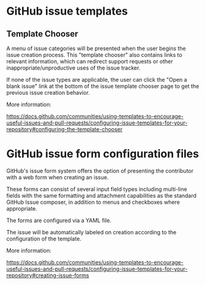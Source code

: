 # GitHub issue templates

## Template Chooser

A menu of issue categories will be presented when the user begins the issue creation process. This "template chooser" also contains links to relevant information, which can redirect support requests or other inappropriate/unproductive uses of the issue tracker.

If none of the issue types are applicable, the user can click the "Open a blank issue" link at the bottom of the issue template chooser page to get the previous issue creation behavior.

More information:

https://docs.github.com/communities/using-templates-to-encourage-useful-issues-and-pull-requests/configuring-issue-templates-for-your-repository#configuring-the-template-chooser

# GitHub issue form configuration files

GitHub's issue form system offers the option of presenting the contributor with a web form when creating an issue.

These forms can consist of several input field types including multi-line fields with the same formatting and attachment capabilities as the standard GitHub Issue composer, in addition to menus and checkboxes where appropriate.

The forms are configured via a YAML file.

The issue will be automatically labeled on creation according to the configuration of the template.

More information:

https://docs.github.com/communities/using-templates-to-encourage-useful-issues-and-pull-requests/configuring-issue-templates-for-your-repository#creating-issue-forms
